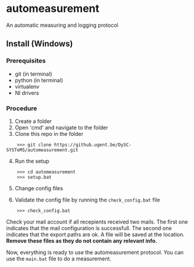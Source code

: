 # automeasurement
An automatic measuring and logging protocol


## Install (Windows)
### Prerequisites
* git (in terminal)
* python (in terminal)
* virtualenv
* NI drivers

### Procedure
1. Create a folder
2. Open 'cmd' and navigate to the folder
3. Clone this repo in the folder
```
    >>> git clone https://github.ugent.be/DySC-SYSTeMS/automeasurement.git
```
4. Run the setup
```
    >>> cd automeasurement
    >>> setup.bat
```
5. Change config files

6. Validate the config file by running the `check_config.bat` file
```
    >>> check_config.bat
```
Check your mail account if all recepients received two mails. The first one indicates that the mail configuration is successfull. The second one indicates that the export paths are ok. A file will be saved at the location. **Remove these files as they do not contain any relevant info.** 

Now, everything is ready to use the automeasurement protocol. You can use the `main.bat` file to do a measurement.

